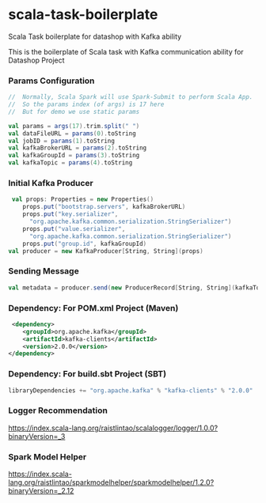 # scala-task-boilerplate

Scala Task boilerplate for datashop with Kafka ability

This is the boilerplate of Scala task with Kafka communication ability for Datashop Project

### Params Configuration

```scala
//  Normally, Scala Spark will use Spark-Submit to perform Scala App.
//  So the params index (of args) is 17 here
//  But for demo we use static params

val params = args(17).trim.split(" ")
val dataFileURL = params(0).toString
val jobID = params(1).toString
val kafkaBrokerURL = params(2).toString
val kafkaGroupId = params(3).toString
val kafkaTopic = params(4).toString

```

### Initial Kafka Producer
```scala
 val props: Properties = new Properties()
    props.put("bootstrap.servers", kafkaBrokerURL)
    props.put("key.serializer",
      "org.apache.kafka.common.serialization.StringSerializer")
    props.put("value.serializer",
      "org.apache.kafka.common.serialization.StringSerializer")
    props.put("group.id", kafkaGroupId)
val producer = new KafkaProducer[String, String](props)
```

### Sending Message
```scala
val metadata = producer.send(new ProducerRecord[String, String](kafkaTopic, "JOB #" + jobID + " Started"))
```

### Dependency: For POM.xml Project (Maven)
```xml
 <dependency>
    <groupId>org.apache.kafka</groupId>
    <artifactId>kafka-clients</artifactId>
    <version>2.0.0</version>
</dependency>
```

### Dependency: For build.sbt Project (SBT)
```sbt
libraryDependencies += "org.apache.kafka" % "kafka-clients" % "2.0.0"
```

### Logger Recommendation
https://index.scala-lang.org/raistlintao/scalalogger/logger/1.0.0?binaryVersion=_3

### Spark Model Helper
https://index.scala-lang.org/raistlintao/sparkmodelhelper/sparkmodelhelper/1.2.0?binaryVersion=_2.12